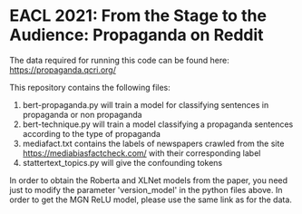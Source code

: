 # EACL 2021: From the Stage to the Audience: Propaganda on Reddit

The data required for running this code can be found here:
https://propaganda.qcri.org/

This repository contains the following files:
1. bert-propaganda.py will train a model for classifying sentences in propaganda or non propaganda
2. bert-technique.py will train a model classifying a propaganda sentences according to the type of propaganda
3. mediafact.txt contains the labels of newspapers crawled from the site https://mediabiasfactcheck.com/ with their corresponding label
4. stattertext_topics.py will give the confounding tokens 

In order to obtain the Roberta and XLNet models from the paper, you need just to modify the parameter 'version_model' in the python files above. In order to get the MGN ReLU model, please use the same link as for the data.
